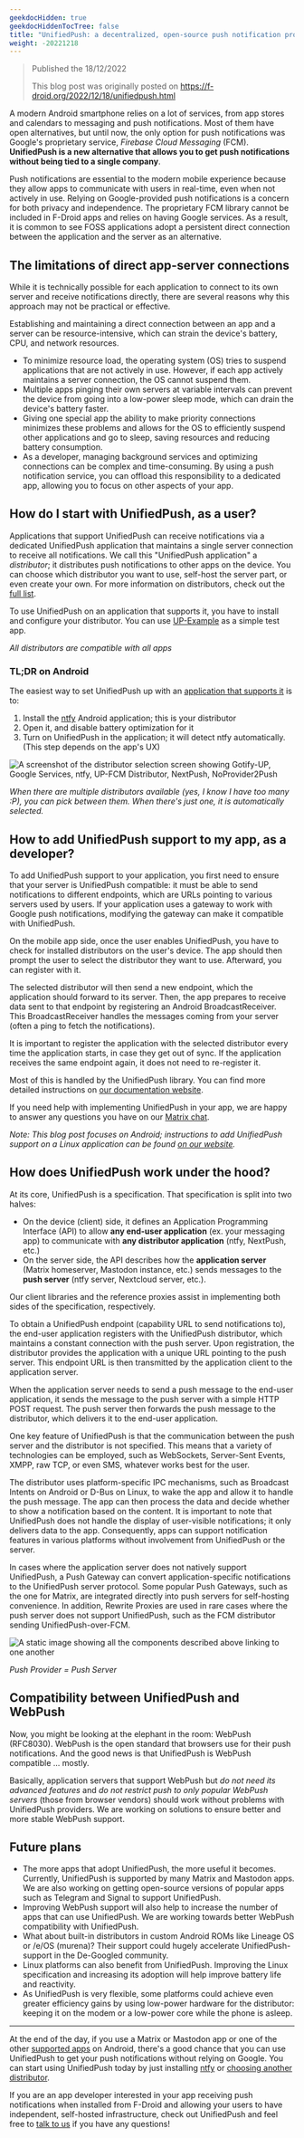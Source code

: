 ```yaml
---
geekdocHidden: true
geekdocHiddenTocTree: false
title: "UnifiedPush: a decentralized, open-source push notification protocol"
weight: -20221218
---
```


> Published the 18/12/2022
>
> This blog post was originally posted on <https://f-droid.org/2022/12/18/unifiedpush.html>

A modern Android smartphone relies on a lot of services, from app stores and calendars to messaging and push notifications. Most of them have open alternatives, but until now, the only option for push notifications was Google's proprietary service, *Firebase Cloud Messaging* (FCM). **UnifiedPush is a new alternative that allows you to get push notifications without being tied to a single company**.

Push notifications are essential to the modern mobile experience because they allow apps to communicate with users in real-time, even when not actively in use.
Relying on Google-provided push notifications is a concern for both privacy and independence. The proprietary FCM library cannot be included in F-Droid apps and relies on having Google services. As a result, it is common to see FOSS applications adopt a persistent direct connection between the application and the server as an alternative.


## The limitations of direct app-server connections

While it is technically possible for each application to connect to its own server and receive notifications directly, there are several reasons why this approach may not be practical or effective.

Establishing and maintaining a direct connection between an app and a server can be resource-intensive, which can strain the device's battery, CPU, and network resources.

* To minimize resource load, the operating system (OS) tries to suspend applications that are not actively in use. However, if each app actively maintains a server connection, the OS cannot suspend them.
* Multiple apps pinging their own servers at variable intervals can prevent the device from going into a low-power sleep mode, which can drain the device's battery faster.
* Giving one special app the ability to make priority connections minimizes these problems and allows for the OS to efficiently suspend other applications and go to sleep, saving resources and reducing battery consumption.
* As a developer, managing background services and optimizing connections can be complex and time-consuming. By using a push notification service, you can offload this responsibility to a dedicated app, allowing you to focus on other aspects of your app.

## How do I start with UnifiedPush, as a user?

Applications that support UnifiedPush can receive notifications via a dedicated UnifiedPush application that maintains a single server connection to receive all notifications. We call this "UnifiedPush application" a *distributor*; it distributes push notifications to other apps on the device. You can choose which distributor you want to use, self-host the server part, or even create your own. For more information on distributors, check out the [full list](https://unifiedpush.org/users/distributors/).

To use UnifiedPush on an application that supports it, you have to install and configure your distributor. You can use [UP-Example](https://f-droid.org/packages/org.unifiedpush.example/) as a simple test app.

<object style="max-height: 30em;" id="animation" type="image/svg+xml" data="../../../blog/20221218_unifiedpush/animation.svg" onload="this.parentNode.replaceChild(this.contentDocument.documentElement, this);" alt="An animated SVG that shows how all distributors and apps are interchangeable and still work together through the UnifiedPush protocol">
</object>

*All distributors are compatible with all apps*

### TL;DR on Android

The easiest way to set UnifiedPush up with an [application that supports it](https://unifiedpush.org/users/apps/) is to:

1. Install the [ntfy](https://ntfy.sh/#subscribe-phone) Android application; this is your distributor
2. Open it, and disable battery optimization for it
3. Turn on UnifiedPush in the application; it will detect ntfy automatically. (This step depends on the app's UX)


<img alt="A screenshot of the distributor selection screen showing Gotify-UP, Google Services, ntfy, UP-FCM Distributor, NextPush, NoProvider2Push" src="../../../blog/20221218_unifiedpush/distributor-selection.png" style="max-height:50rem;" >

_When there are multiple distributors available (yes, I know I have too many :P), you can pick between them. When there's just one, it is automatically selected._

## How to add UnifiedPush support to my app, as a developer?

To add UnifiedPush support to your application, you first need to ensure that your server is UnifiedPush compatible: it must be able to send notifications to different endpoints, which are URLs pointing to various servers used by users. If your application uses a gateway to work with Google push notifications, modifying the gateway can make it compatible with UnifiedPush.

On the mobile app side, once the user enables UnifiedPush, you have to check for installed distributors on the user's device. The app should then prompt the user to select the distributor they want to use. Afterward, you can register with it.

The selected distributor will then send a new endpoint, which the application should forward to its server. Then, the app prepares to receive data sent to that endpoint by registering an Android BroadcastReceiver. This BroadcastReceiver handles the messages coming from your server (often a ping to fetch the notifications).

It is important to register the application with the selected distributor every time the application starts, in case they get out of sync. If the application receives the same endpoint again, it does not need to re-register it.

Most of this is handled by the UnifiedPush library. You can find more detailed instructions on [our documentation website](https://unifiedpush.org/developers/android/).

If you need help with implementing UnifiedPush in your app, we are happy to answer any questions you have on our [Matrix chat](https://matrix.to/#/#unifiedpush:matrix.org).

*Note: This blog post focuses on Android; instructions to add UnifiedPush support on a Linux application can be found [on our website](https://unifiedpush.org/developers/go_c/).*

## How does UnifiedPush work under the hood?

At its core, UnifiedPush is a specification. That specification is split into two halves:

* On the device (client) side, it defines an Application Programming Interface (API) to allow **any end-user application** (ex. your messaging app) to communicate with **any distributor application** (ntfy, NextPush, etc.)
* On the server side, the API describes how the **application server** (Matrix homeserver, Mastodon instance, etc.) sends messages to the **push server** (ntfy server, Nextcloud server, etc.).

Our client libraries and the reference proxies assist in implementing both sides of the specification, respectively.

To obtain a UnifiedPush endpoint (capability URL to send notifications to), the end-user application registers with the UnifiedPush distributor, which maintains a constant connection with the push server. Upon registration, the distributor provides the application with a unique URL pointing to the push server. This endpoint URL is then transmitted by the application client to the application server.

When the application server needs to send a push message to the end-user application, it sends the message to the push server with a simple HTTP POST request. The push server then forwards the push message to the distributor, which delivers it to the end-user application.

One key feature of UnifiedPush is that the communication between the push server and the distributor is not specified. This means that a variety of technologies can be employed, such as WebSockets, Server-Sent Events, XMPP, raw TCP, or even SMS, whatever works best for the user.

<object style="max-height: 30em;" id="animation" type="image/svg+xml" data="../../../blog/20221218_unifiedpush/animation-flow.svg" onload="this.parentNode.replaceChild(this.contentDocument.documentElement, this);" alt="An animated SVG showing a message moving through all the steps of UnifiedPush from the Application Server to the Push Server to (on the phone) Distributor app and the end-user application, which then wakes up and emits an Android notification">
</object>

The distributor uses platform-specific IPC mechanisms, such as Broadcast Intents on Android or D-Bus on Linux, to wake the app and allow it to handle the push message. The app can then process the data and decide whether to show a notification based on the content. It is important to note that UnifiedPush does not handle the display of user-visible notifications; it only delivers data to the app. Consequently, apps can support notification features in various platforms without involvement from UnifiedPush or the server.

In cases where the application server does not natively support UnifiedPush, a Push Gateway can convert application-specific notifications to the UnifiedPush server protocol. Some popular Push Gateways, such as the one for Matrix, are integrated directly into push servers for self-hosting convenience. In addition, Rewrite Proxies are used in rare cases where the push server does not support UnifiedPush, such as the FCM distributor sending UnifiedPush-over-FCM.

<img alt="A static image showing all the components described above linking to one another" src="../../../blog/20221218_unifiedpush/diagram.png" style="max-height:50rem;" >

_Push Provider = Push Server_

## Compatibility between UnifiedPush and WebPush

Now, you might be looking at the elephant in the room: WebPush (RFC8030). WebPush is the open standard that browsers use for their push notifications. And the good news is that UnifiedPush is WebPush compatible ... mostly.

Basically, application servers that support WebPush but *do not need its advanced features* and *do not restrict push to only popular WebPush servers* (those from browser vendors) should work without problems with UnifiedPush providers. We are working on solutions to ensure better and more stable WebPush support.

## Future plans

* The more apps that adopt UnifiedPush, the more useful it becomes. Currently, UnifiedPush is supported by many Matrix and Mastodon apps. We are also working on getting open-source versions of popular apps such as Telegram and Signal to support UnifiedPush.
* Improving WebPush support will also help to increase the number of apps that can use UnifiedPush. We are working towards better WebPush compatibility with UnifiedPush.
* What about built-in distributors in custom Android ROMs like Lineage OS or /e/OS (murena)? Their support could hugely accelerate UnifiedPush-support in the De-Googled community.
* Linux platforms can also benefit from UnifiedPush. Improving the Linux specification and increasing its adoption will help improve battery life and reactivity.
* As UnifiedPush is very flexible, some platforms could achieve even greater efficiency gains by using low-power hardware for the distributor: keeping it on the modem or a low-power core while the phone is asleep.

---

At the end of the day, if you use a Matrix or Mastodon app or one of the other [supported apps](https://unifiedpush.org/users/apps/) on Android, there's a good chance that you can use UnifiedPush to get your push notifications without relying on Google. You can start using UnifiedPush today by just installing [ntfy](https://ntfy.sh/#subscribe-phone) or [choosing another distributor](https://unifiedpush.org/users/distributors/).

If you are an app developer interested in your app receiving push notifications when installed from F-Droid and allowing your users to have independent, self-hosted infrastructure, check out UnifiedPush and feel free to [talk to us](https://matrix.to/#/#unifiedpush:matrix.org) if you have any questions!

